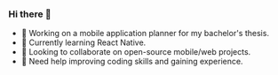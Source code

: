 ### Hi there 👋

- 🔭 Working on a mobile application planner for my bachelor's thesis.
- 🌱 Currently learning React Native.
- 👯 Looking to collaborate on open-source mobile/web projects.
- 🤔 Need help improving coding skills and gaining experience.


<!--
**acato2/acato2** is a ✨ _special_ ✨ repository because its `README.md` (this file) appears on your GitHub profile.

Here are some ideas to get you started:



- 💬 Ask me about ...
- 📫 How to reach me: ...
- 😄 Pronouns: ...
- ⚡ Fun fact: ...
-->
